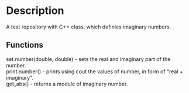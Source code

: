 # Description
A test repository with C++ class, which definies imaginary numbers.

## Functions

set.number(double, double) - sets the real and imaginary part of the number.<br>
print.number() - prints using cout the values of number, in form of "real + imaginary".<br>
get_abs() - returns a module of imaginary number.<br>
